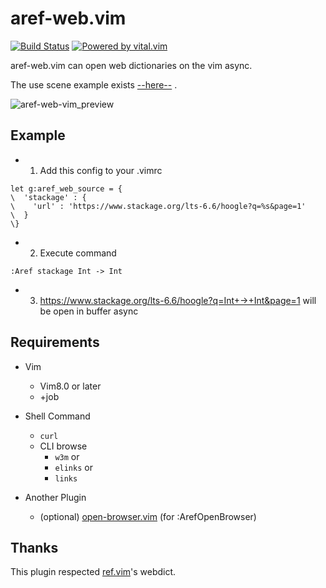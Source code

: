 # aref-web.vim

[![Build Status](https://travis-ci.org/aiya000/aref-web.vim.svg?branch=master)](https://travis-ci.org/aiya000/aref-web.vim)
[![Powered by vital.vim](https://img.shields.io/badge/powered%20by-vital.vim-80273f.svg)](https://github.com/vim-jp/vital.vim)

aref-web.vim can open web dictionaries on the vim async.

The use scene example exists [--here--](https://youtu.be/lQ-QpPtGck4) .

![aref-web-vim_preview](./aref-web-vim_preview.gif)

## Example

- 1. Add this config to your .vimrc

```vim
let g:aref_web_source = {
\  'stackage' : {
\    'url' : 'https://www.stackage.org/lts-6.6/hoogle?q=%s&page=1'
\  }
\}
```

- 2. Execute command

```vim
:Aref stackage Int -> Int
```

- 3. https://www.stackage.org/lts-6.6/hoogle?q=Int+->+Int&page=1 will be open in buffer async

## Requirements

* Vim
  - Vim8.0 or later
  - +job

* Shell Command
  - `curl`
  - CLI browse
    - `w3m` or
    - `elinks` or
    - `links`

* Another Plugin
  - (optional) [open-browser.vim](http://github.com/tyru/open-browser.vim) (for :ArefOpenBrowser)


## Thanks

This plugin respected [ref.vim](https://github.com/thinca/vim-ref/)'s webdict.
